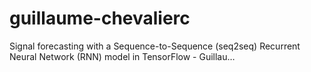 # guillaume-chevalierc
Signal forecasting with a Sequence-to-Sequence (seq2seq) Recurrent Neural Network (RNN) model in TensorFlow - Guillau…
